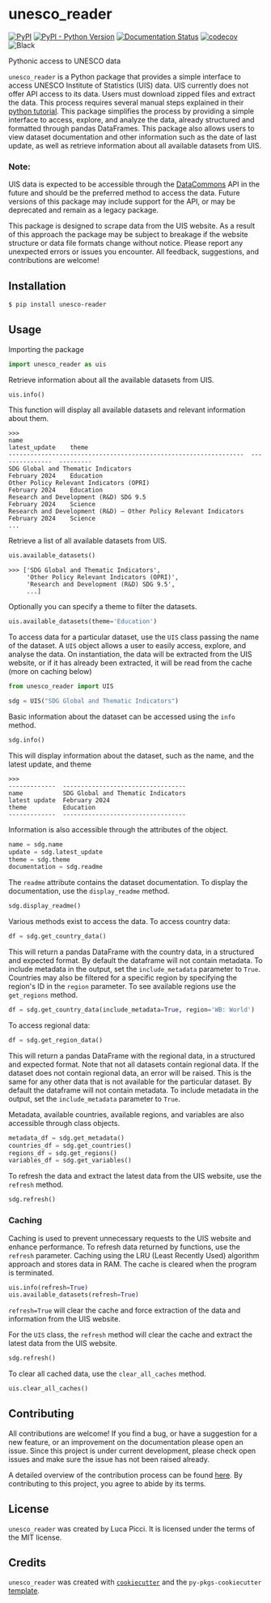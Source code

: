# unesco_reader

[![PyPI](https://img.shields.io/pypi/v/unesco_reader.svg)](https://pypi.org/project/unesco_reader/)
[![PyPI - Python Version](https://img.shields.io/pypi/pyversions/unesco_reader.svg)](https://pypi.org/project/unesco_reader/)
[![Documentation Status](https://readthedocs.org/projects/unesco-reader/badge/?version=latest)](https://unesco-reader.readthedocs.io/en/latest/?badge=latest)
[![codecov](https://codecov.io/gh/lpicci96/unesco_reader/branch/main/graph/badge.svg)](https://codecov.io/gh/lpicci96/unesco_reader)
![Black](https://img.shields.io/badge/code%20style-black-000000.svg)


Pythonic access to UNESCO data

`unesco_reader` is a Python package that provides a simple interface to access UNESCO Institute of Statistics (UIS)
data. UIS currently does not offer API access to its data. Users must download zipped files and extract the data.
This process requires several manual steps explained in their [python tutorial](https://apiportal.uis.unesco.org/bdds-tutorial). This package simplifies the process by providing a simple
interface to access, explore, and analyze the data, already structured and formatted through pandas DataFrames. This package also
allows users to view dataset documentation and other information such as the date of last update, as well as retrieve
information about all available datasets from UIS.

### Note</b>: 
UIS data is expected to be accessible through the [DataCommons](https://datacommons.org/) API in the future and should
be the preferred method to access the data. Future versions of this package may include support for the API,
or may be deprecated and remain as a legacy package.

This package is designed to scrape data from the UIS website. As a result of this approach
the package may be subject to breakage if the website structure or data file formats change without notice. 
Please report any unexpected errors or issues you encounter. All feedback, suggestions, and contributions are welcome!

## Installation

```bash
$ pip install unesco-reader
```

## Usage

Importing the package
```python
import unesco_reader as uis
```

Retrieve information about all the available datasets from UIS.
```python
uis.info()
```
This function will display all available datasets and relevant information about them.
```
>>>
name                                                               latest_update    theme
-----------------------------------------------------------------  ---------------  ---------
SDG Global and Thematic Indicators                                 February 2024    Education
Other Policy Relevant Indicators (OPRI)                            February 2024    Education
Research and Development (R&D) SDG 9.5                             February 2024    Science
Research and Development (R&D) – Other Policy Relevant Indicators  February 2024    Science
...
```

Retrieve a list of all available datasets from UIS.
```python
uis.available_datasets()
```

```
>>> ['SDG Global and Thematic Indicators',
     'Other Policy Relevant Indicators (OPRI)',
     'Research and Development (R&D) SDG 9.5',
     ...]
```

Optionally you can specify a theme to filter the datasets.
```python
uis.available_datasets(theme='Education')
```


To access data for a particular dataset, use the `UIS` class passing the name of the dataset. 
A `UIS` object allows a user to easily access, explore, and analyse the data.
On instantiation, the data will be extracted from the UIS website, or if it has already been 
extracted, it will be read from the cache (more on caching below)

```python
from unesco_reader import UIS

sdg = UIS("SDG Global and Thematic Indicators")
```

Basic information about the dataset can be accessed using the `info` method.
```python
sdg.info()
```
This will display information about the dataset, such as the name, and the latest update, and theme

```
>>>
-------------  ----------------------------------
name           SDG Global and Thematic Indicators
latest update  February 2024
theme          Education
-------------  ----------------------------------
```

Information is also accessible through the attributes of the object.
```python
name = sdg.name
update = sdg.latest_update
theme = sdg.theme
documentation = sdg.readme
```

The `readme` attribute contains the dataset documentation. To display the documentation, use the `display_readme` method.
```python
sdg.display_readme()
```

Various methods exist to access the data.
To access country data:
```python
df = sdg.get_country_data()
```
This will return a pandas DataFrame with the country data, in a structured and expected format.
By default the dataframe will not contain metadata. To include metadata in the output, set the `include_metadata` parameter to `True`.
Countries may also be filtered for a specific region by specifying the region's ID in the `region` parameter.
To see available regions use the `get_regions` method.

```python
df = sdg.get_country_data(include_metadata=True, region='WB: World')
```

To access regional data:
```python
df = sdg.get_region_data()
```
This will return a pandas DataFrame with the regional data, in a structured and expected format. Note that not all datasets contain regional data.
If the dataset does not contain regional data, an error will be raised. This is the same for any other data that is not available for the particular dataset.
By default the dataframe will not contain metadata. To include metadata in the output, set the `include_metadata` parameter to `True`.

Metadata, available countries, available regions, and variables are also accessible through class objects.
```python
metadata_df = sdg.get_metadata()
countries_df = sdg.get_countries()
regions_df = sdg.get_regions()
variables_df = sdg.get_variables()
```

To refresh the data and extract the latest data from the UIS website, use the `refresh` method.
```python
sdg.refresh()
```

### Caching

Caching is used to prevent unnecessary requests to the UIS website and enhance performance.
To refresh data returned by functions, use the `refresh` parameter. Caching using the LRU 
(Least Recently Used) algorithm approach and stores data in RAM. The cache is cleared when the
program is terminated.

```python
uis.info(refresh=True)
uis.available_datasets(refresh=True)
```
`refresh=True` will clear the cache and force extraction of the data and information from the UIS website.

For the `UIS` class, the `refresh` method will clear the cache and extract the latest data from the UIS website.
```python
sdg.refresh()
```

To clear all cached data, use the `clear_all_caches` method.
```python
uis.clear_all_caches()
```


## Contributing

All contributions are welcome! If you find a bug, 
or have a suggestion for a new feature, or an 
improvement on the documentation please open an issue.
Since this project is under current development, 
please check open issues and make sure the issue has 
not been raised already.

A detailed overview of the contribution process can be found
[here](https://github.com/lpicci96/unesco_reader/blob/main/CONTRIBUTING.md).
By contributing to this project, you agree to abide by its terms.

## License

`unesco_reader` was created by Luca Picci. It is licensed under the terms of the MIT license.

## Credits

`unesco_reader` was created with [`cookiecutter`](https://cookiecutter.readthedocs.io/en/latest/) and the
`py-pkgs-cookiecutter` [template](https://github.com/py-pkgs/py-pkgs-cookiecutter).
